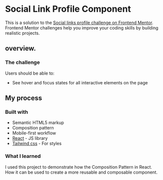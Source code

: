 # Social Link Profile Component

This is a solution to the [Social links profile challenge on Frontend Mentor](https://www.frontendmentor.io/challenges/social-links-profile-UG32l9m6dQ). Frontend Mentor challenges help you improve your coding skills by building realistic projects. 

## overview.

### The challenge

Users should be able to:

- See hover and focus states for all interactive elements on the page

## My process

### Built with

- Semantic HTML5 markup
- Composition pattern
- Mobile-first workflow
- [React](https://reactjs.org/) - JS library
- [Tailwind css](https://tailwindcss.com/) - For styles

### What I learned

I used this project to demonstrate how the Composition Pattern in React.
How it can be used to create a more reusable and composable component.